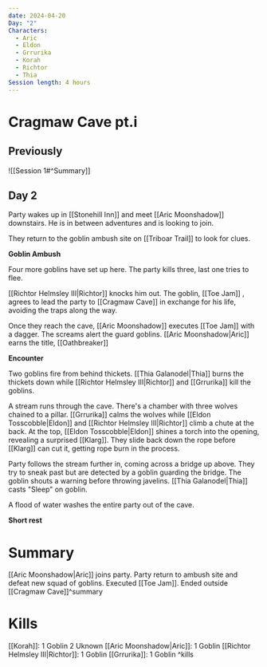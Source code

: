 ```yaml
---
date: 2024-04-20
Day: "2"
Characters:
  - Aric
  - Eldon
  - Grrurika
  - Korah
  - Richtor
  - Thia
Session length: 4 hours
---
```

# Cragmaw Cave pt.i
## Previously
![[Session 1#^Summary]]
## Day 2

Party wakes up in [[Stonehill Inn]] and meet [[Aric Moonshadow]] downstairs. He is in between adventures and is looking to join.

They return to the goblin ambush site on [[Triboar Trail]] to look for clues.

**Goblin Ambush**

Four more goblins have set up here. The party kills three, last one tries to flee.

[[Richtor Helmsley III|Richtor]] knocks him out. The goblin, [[Toe Jam]] , agrees to lead the party to [[Cragmaw Cave]] in exchange for his life, avoiding the traps along the way.

Once they reach the cave, [[Aric Moonshadow]] executes [[Toe Jam]] with a dagger. The screams alert the guard goblins. [[Aric Moonshadow|Aric]] earns the title, [[Oathbreaker]]

**Encounter**

Two goblins fire from behind thickets. [[Thia Galanodel|Thia]] burns the thickets down while [[Richtor Helmsley III|Richtor]] and [[Grrurika]] kill the goblins.

A stream runs through the cave. There's a chamber with three wolves chained to a pillar. [[Grrurika]] calms the wolves while [[Eldon Tosscobble|Eldon]] and [[Richtor Helmsley III|Richtor]] climb a chute at the back. At the top, [[Eldon Tosscobble|Eldon]] shines a torch into the opening, revealing a surprised [[Klarg]]. They slide back down the rope before [[Klarg]] can cut it, getting rope burn in the process.

Party follows the stream further in, coming across a bridge up above. They try to sneak past but are detected by a goblin guarding the bridge. The goblin shouts a warning before throwing javelins. [[Thia Galanodel|Thia]] casts "Sleep" on goblin.

A flood of water washes the entire party out of the cave.

**Short rest** 

# Summary
[[Aric Moonshadow|Aric]] joins party. Party return to ambush site and defeat new squad of goblins. Executed [[Toe Jam]]. Ended outside [[Cragmaw Cave]]^summary

# Kills
[[Korah]]: 1 Goblin
2 Uknown
[[Aric Moonshadow|Aric]]: 1 Goblin
[[Richtor Helmsley III|Richtor]]: 1 Goblin
[[Grrurika]]: 1 Goblin
^kills